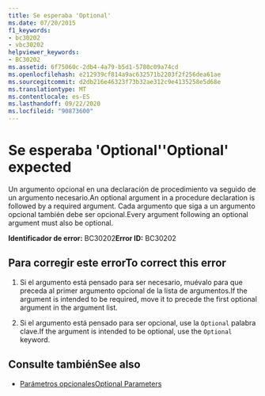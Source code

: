 ```yaml
---
title: Se esperaba 'Optional'
ms.date: 07/20/2015
f1_keywords:
- bc30202
- vbc30202
helpviewer_keywords:
- BC30202
ms.assetid: 6f75060c-2db4-4a79-b5d1-5780c09a74cd
ms.openlocfilehash: e212939cf814a9ac632571b2203f2f256dea61ae
ms.sourcegitcommit: d2db216e46323f73b32ae312c9e4135258e5d68e
ms.translationtype: MT
ms.contentlocale: es-ES
ms.lasthandoff: 09/22/2020
ms.locfileid: "90873600"
---
```

# <a name="optional-expected"></a><span data-ttu-id="b63e4-102">Se esperaba 'Optional'</span><span class="sxs-lookup"><span data-stu-id="b63e4-102">'Optional' expected</span></span>

<span data-ttu-id="b63e4-103">Un argumento opcional en una declaración de procedimiento va seguido de un argumento necesario.</span><span class="sxs-lookup"><span data-stu-id="b63e4-103">An optional argument in a procedure declaration is followed by a required argument.</span></span> <span data-ttu-id="b63e4-104">Cada argumento que siga a un argumento opcional también debe ser opcional.</span><span class="sxs-lookup"><span data-stu-id="b63e4-104">Every argument following an optional argument must also be optional.</span></span>  
  
 <span data-ttu-id="b63e4-105">**Identificador de error:** BC30202</span><span class="sxs-lookup"><span data-stu-id="b63e4-105">**Error ID:** BC30202</span></span>  
  
## <a name="to-correct-this-error"></a><span data-ttu-id="b63e4-106">Para corregir este error</span><span class="sxs-lookup"><span data-stu-id="b63e4-106">To correct this error</span></span>  
  
1. <span data-ttu-id="b63e4-107">Si el argumento está pensado para ser necesario, muévalo para que preceda al primer argumento opcional de la lista de argumentos.</span><span class="sxs-lookup"><span data-stu-id="b63e4-107">If the argument is intended to be required, move it to precede the first optional argument in the argument list.</span></span>  
  
2. <span data-ttu-id="b63e4-108">Si el argumento está pensado para ser opcional, use la `Optional` palabra clave.</span><span class="sxs-lookup"><span data-stu-id="b63e4-108">If the argument is intended to be optional, use the `Optional` keyword.</span></span>  
  
## <a name="see-also"></a><span data-ttu-id="b63e4-109">Consulte también</span><span class="sxs-lookup"><span data-stu-id="b63e4-109">See also</span></span>

- [<span data-ttu-id="b63e4-110">Parámetros opcionales</span><span class="sxs-lookup"><span data-stu-id="b63e4-110">Optional Parameters</span></span>](../../programming-guide/language-features/procedures/optional-parameters.md)
